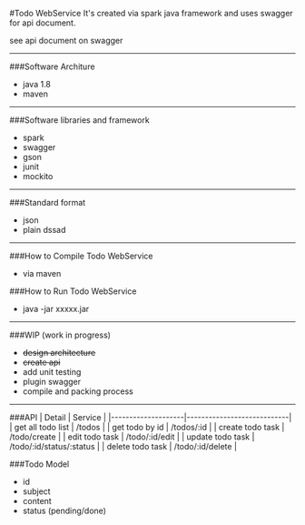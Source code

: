 #Todo WebService 
It's created via spark java framework and uses swagger for api document. 

see api document on swagger 
___

###Software Architure 
- java 1.8
- maven

___

###Software libraries and framework
- spark
- swagger
- gson
- junit
- mockito

___

###Standard format 
- json
- plain dssad

___

###How to Compile Todo WebService
- via maven

###How to Run Todo WebService
- java -jar xxxxx.jar

___

###WIP (work in progress)
- ~~design architecture~~
- ~~create api~~
- add unit testing
- plugin swagger 
- compile and packing process

___

###API 
|       Detail       |          Service           |
|--------------------|----------------------------|
| get all todo list  |   /todos                   |
| get todo by id     |   /todos/:id               |
| create todo task   |   /todo/create             |
| edit todo task     |   /todo/:id/edit           |
| update todo task   |   /todo/:id/status/:status |
| delete todo task   |   /todo/:id/delete         |

###Todo Model
- id
- subject
- content
- status (pending/done)
